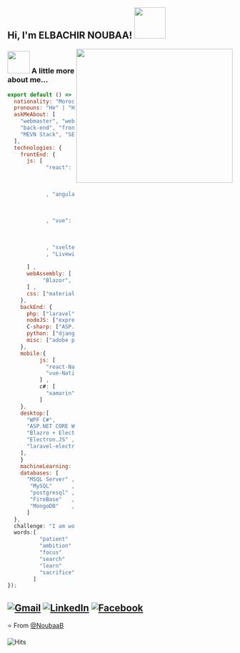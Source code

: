 <h2> Hi, I'm ELBACHIR NOUBAA! <img src="https://media.giphy.com/media/IfsByYYHyNlnINT46g/giphy.gif" width="70"></h2>
<img align='right' src="https://user-images.githubusercontent.com/35571958/87239980-b3130b00-c432-11ea-9571-24c85defd75a.png" width="350" height = "300">

### <img src="https://media.giphy.com/media/VgCDAzcKvsR6OM0uWg/giphy.gif" width="50"> A little more about me...  

```js
export default () => ({
  nationality: "Moroccan",
  pronouns: "He" | "Him",
  askMeAbout: [
    "webmaster", "webdev", "horizontal/vertical scaling",
    "back-end", "front-end", "MERN stack",
    "MEVN Stack", "SEO naturel" ,"load balancer"
  ],
  technologies: {
    frontEnd: {
      js: [
            "react": {
                          "SSR" : ["Next.js"] ,
                          "state management system" : ["Redux"]
                     }
            , "angular": {
                          "SSR" : ["Gatsby.js"] ,
                          "state management system" : ["NGRX"]
                         }
            , "vue": {
                          "SSR" : ["Nuxt.js"] ,
                          "state management system" : ["VueX"]
                     }
            , "svelte"
            , "Livewire"
            
      ] ,
      webAssembly: [
           "Blazor",
      ] ,
      css: ["materialize", "bootstrap", "vuetify"]
    },
    backEnd: {
      php: ["laravel", "symfony"] ,
      nodeJS: ["express", "adonis", "nest"] ,
      C-sharp: ["ASP.NET API/MVC"] ,
      python: ["django", "OpenCv"] ,
      misc: ["adobe premiere pro", "linux"]
    },
    mobile:{
          js: [
            "react-Native",
            "vue-Native
          ] ,
          c#: [
            "xamarin"
          ]
    },
    desktop:[
      "WPF C#",
      "ASP.NET CORE WEB App + Electron.NET",
      "Blazro + Electron.NET",
      "Electron.JS" ,
      "laravel-electron"
    ],
    }
    machineLearning: ["tensorflow", "keras"],
    databases: [
      "MSQL Server" ,
       "MySQL"      ,
       "postgresql" ,
       "FireBase"   ,
       "MongoDB"    ,
      ]
  },
  challenge: "I am working hard to make something epic",
  words:[
          "patient"   ,
          "ambition"  ,
          "focus"     ,
          "search"    ,
          "learn"     ,
          "sacrifice"
        ]
});
```

<a href="mailto:bachirnoubaa117@gmail.com"><img src="https://img.shields.io/badge/-Gmail-c14438?style=flat-square&logo=Gmail&logoColor=white&link=mailto:bachirnoubaa117@gmail.com" alt="Gmail"></a>
<a href="https://www.linkedin.com/in/bachir-noubaa/?originalSubdomain=in"><img src="https://img.shields.io/badge/LinkedIn-%230077B5.svg?&style=flat-square&logo=linkedin&logoColor=white" alt="LinkedIn"></a>
<a href="https://www.facebook.com/Dunkelheit.669"><img src="https://img.shields.io/badge/Facebook-%231877F2.svg?&style=flat-square&logo=facebook&logoColor=white" alt="Facebook"></a></div>
---

⭐️ From [@NoubaaB](https://github.com/NoubaaB)

![Hits](https://hitcounter.pythonanywhere.com/count/tag.svg?url=https://github.com/NoubaaB/NoubaaB)

